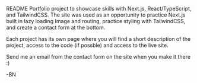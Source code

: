 README 
Portfolio project to showcase skills with Next.js, React/TypeScript, and TailwindCSS. 
The site was used as an opportunity to practice Next.js built in lazy loading Image and routing, practice styling with TailwindCSS, and create a contact form at the bottom. 

Each project has its own page where you will find a short description of the project, access to the code (if possble) and access to the live site. 

Send me an email from the contact form on the site when you make it there :) 

-BN

